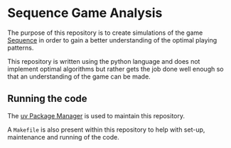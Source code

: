 # Sequence Game Analysis

The purpose of this repository is to create simulations of the game [Sequence](https://en.wikipedia.org/wiki/Sequence_(game))
in order to gain a better understanding of the optimal playing patterns.

This repository is written using the python language and does not implement optimal algorithms
but rather gets the job done well enough so that an understanding of the game can be made.

## Running the code

The [uv Package Manager](https://github.com/astral-sh/uv) is used to maintain this repository.

A `Makefile` is also present within this repository to help with set-up, maintenance and running
of the code.
